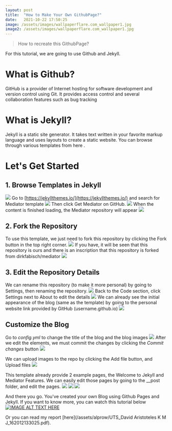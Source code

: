 ```yaml
---
layout: post
title:  "How to Make Your Own GithubPage?"
date:   2021-10-22 17:50:25
image: /assets/images/wallpaperflare.com_wallpaper1.jpg
image2: /assets/images/wallpaperflare.com_wallpaper1.jpg
---
```

>How to recreate this GithubPage?

For this tutorial, we are going to use Github and Jekyll.

# What is Github?
GitHub is a provider of Internet hosting for software development and version control using Git. It provides access control and several collaboration features such as bug tracking

# What is Jekyll?
Jekyll is a static site generator. It takes text written in your favorite markup language and uses layouts to create a static website. You can browse through various templates from here [   ](https://jekyllthemes.io/).

# Let's Get Started
## 1. Browse Templates in Jekyll
![   ](/assets/alprow/jekyll.png)
Go to [https://jekyllthemes.io/](https://jekyllthemes.io/) and search for Mediator template
![   ](/assets/alprow/mediator1.png)
Then click Get Mediator on GitHub.
![   ](/assets/alprow/mediator2.png)
When the content is finished loading, the Mediator repository will appear
![   ](/assets/alprow/1.png)

## 2. Fork the Repository
To use this template, we just need to fork this repository by clicking the Fork button in the top right corner.
![   ](/assets/alprow/1a.png)
If you have, it will be seen that this repository is ours and there is an inscription that this repository is forked from dirkfabisch/mediator
![   ](/assets/alprow/1b.png)

## 3. Edit the Repository Details
We can rename this repository (to make it more personal) by going to Settings, then renaming the repository.
![   ](/assets/alprow/1c.png)
Back to the Code section, click Settings next to About to edit the details
![   ](/assets/alprow/1d.png)
We can already see the initial appearance of the blog (same as the template) by going to the personal website link provided by GitHub (username.github.io)
![   ](/assets/alprow/1e.png)

## Customize the Blog
Go to _config.yml_ to change the title of the blog and the blog images
![   ](/assets/alprow/2.png)
After we edit the elements, we must commit the changes by clicking the _Commit changes_ button
![   ](/assets/alprow/2d.png)

We can upload images to the repo by clicking the Add file button, and Upload files
![   ](/assets/alprow/3.png)

This template already provide 2 example pages, the Welcome to Jekyll and Mediator Features. We can easily edit those pages by going to the __post folder, and edit the pages.
![   ](/assets/alprow/4a.png)
![   ](/assets/alprow/4b.png)
![   ](/assets/alprow/4c.png)

And there you go. You've created your own Blog using Github Pages and Jekyll. If you want to know more, you can watch this tutorial below
[![IMAGE ALT TEXT HERE](https://img.youtube.com/vi/qZsgPgGdOzQ/0.jpg)](https://www.youtube.com/watch?v=qZsgPgGdOzQ)

Or you can read my report [here](/assets/alprow/UTS_David Aristoteles K M J_162012133025.pdf).
